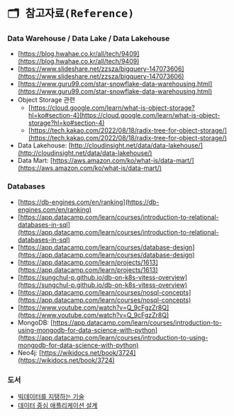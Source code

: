 # `🗂️ 참고자료(Reference)`


### Data Warehouse / Data Lake / Data Lakehouse
- [https://blog.hwahae.co.kr/all/tech/9409](https://blog.hwahae.co.kr/all/tech/9409)
- [https://www.slideshare.net/zzsza/bigquery-147073606](https://www.slideshare.net/zzsza/bigquery-147073606)
- [https://www.guru99.com/star-snowflake-data-warehousing.html](https://www.guru99.com/star-snowflake-data-warehousing.html)
- Object Storage 관련
    - [https://cloud.google.com/learn/what-is-object-storage?hl=ko#section-4](https://cloud.google.com/learn/what-is-object-storage?hl=ko#section-4)
    - [https://tech.kakao.com/2022/08/18/radix-tree-for-object-storage/](https://tech.kakao.com/2022/08/18/radix-tree-for-object-storage/)
- Data Lakehouse: [http://cloudinsight.net/data/data-lakehouse/](http://cloudinsight.net/data/data-lakehouse/)
- Data Mart: [https://aws.amazon.com/ko/what-is/data-mart/](https://aws.amazon.com/ko/what-is/data-mart/)

### Databases
- [https://db-engines.com/en/ranking](https://db-engines.com/en/ranking)
- [https://app.datacamp.com/learn/courses/introduction-to-relational-databases-in-sql](https://app.datacamp.com/learn/courses/introduction-to-relational-databases-in-sql)
- [https://app.datacamp.com/learn/courses/database-design](https://app.datacamp.com/learn/courses/database-design)
- [https://app.datacamp.com/learn/projects/1613](https://app.datacamp.com/learn/projects/1613)
- [https://sungchul-p.github.io/db-on-k8s-vitess-overview](https://sungchul-p.github.io/db-on-k8s-vitess-overview)
- [https://app.datacamp.com/learn/courses/nosql-concepts](https://app.datacamp.com/learn/courses/nosql-concepts)
- [https://www.youtube.com/watch?v=Q_9cFgzZr8Q](https://www.youtube.com/watch?v=Q_9cFgzZr8Q)
- MongoDB: [https://app.datacamp.com/learn/courses/introduction-to-using-mongodb-for-data-science-with-python](https://app.datacamp.com/learn/courses/introduction-to-using-mongodb-for-data-science-with-python)
- Neo4j: [https://wikidocs.net/book/3724](https://wikidocs.net/book/3724)

### 도서
- [빅데이터를 지탱하는 기술](https://search.shopping.naver.com/book/catalog/32441632131?cat_id=50010586&frm=PBOKPRO&query=%EB%B9%85%EB%8D%B0%EC%9D%B4%ED%84%B0%EB%A5%BC+%EC%A7%80%ED%83%B1%ED%95%98%EB%8A%94+%EA%B8%B0%EC%88%A0&NaPm=ct%3Dlke7osco%7Cci%3D193a2eedb61d19ef296a4a52def98eeddd081de4%7Ctr%3Dboknx%7Csn%3D95694%7Chk%3D879abc7fed44ccc0f5574cb0f8d5bd34aa4f88f2)
- [데이터 중심 애플리케이션 설계](https://search.shopping.naver.com/book/catalog/32466573690?cat_id=50010586&frm=PBOKPRO&query=%EB%8D%B0%EC%9D%B4%ED%84%B0+%EC%A4%91%EC%8B%AC+%EC%95%A0%ED%94%8C%EB%A6%AC%EC%BC%80%EC%9D%B4%EC%85%98+%EC%84%A4%EA%B3%84&NaPm=ct%3Dlke7p5gw%7Cci%3Da3ea6fa3ac3d6b1949f4f5de9d66620ec82f2e37%7Ctr%3Dboknx%7Csn%3D95694%7Chk%3Dfbd34bd6c6b75e0e1e814117585664c6f1d752a1)


<script src="https://utteranc.es/client.js"
        repo="Pseudo-Lab/data-engineering-for-everybody"
        issue-term="pathname"
        label="comments"
        theme="preferred-color-scheme"
        crossorigin="anonymous"
        async>
</script>